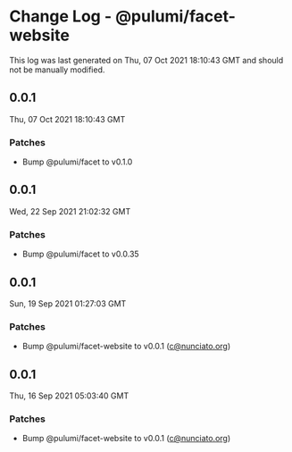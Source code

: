 # Change Log - @pulumi/facet-website

This log was last generated on Thu, 07 Oct 2021 18:10:43 GMT and should not be manually modified.

<!-- Start content -->

## 0.0.1

Thu, 07 Oct 2021 18:10:43 GMT

### Patches

- Bump @pulumi/facet to v0.1.0

## 0.0.1

Wed, 22 Sep 2021 21:02:32 GMT

### Patches

- Bump @pulumi/facet to v0.0.35

## 0.0.1

Sun, 19 Sep 2021 01:27:03 GMT

### Patches

- Bump @pulumi/facet-website to v0.0.1 (c@nunciato.org)

## 0.0.1

Thu, 16 Sep 2021 05:03:40 GMT

### Patches

- Bump @pulumi/facet-website to v0.0.1 (c@nunciato.org)
